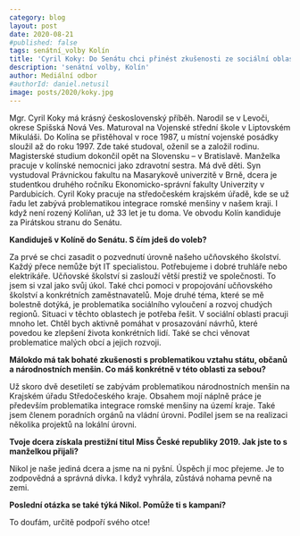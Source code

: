 ```yaml
---
category: blog
layout: post
date: 2020-08-21
#published: false
tags: senátní_volby Kolín
title: 'Cyril Koky: Do Senátu chci přinést zkušenosti ze sociální oblasti a prevence kriminality'
description: 'senátní volby, Kolín'
author: Mediální odbor
#authorId: daniel.netusil
image: posts/2020/koky.jpg
---
```


Mgr. Cyril Koky má krásný československý příběh. Narodil se v Levoči, okrese Spišská Nová Ves. Maturoval na Vojenské střední škole v Liptovském Mikuláši. Do Kolína se přistěhoval v roce 1987, u místní vojenské posádky sloužil až do roku 1997. Zde také studoval, oženil se a založil rodinu. Magisterské studium dokončil opět na Slovensku – v Bratislavě. Manželka pracuje v kolínské nemocnici jako zdravotní sestra. Má dvě děti. Syn vystudoval Právnickou fakultu na Masarykově univerzitě v Brně, dcera je studentkou druhého ročníku Ekonomicko-správní fakulty Univerzity v Pardubicích. Cyril Koky pracuje na středočeském krajském úřadě, kde se už řadu let zabývá problematikou integrace romské menšiny v našem kraji. I když není rozený Kolíňan, už 33 let je tu doma. Ve obvodu Kolín kandiduje za Pirátskou stranu do Senátu. 

**Kandiduješ v Kolíně do Senátu. S čím jdeš do voleb?**

Za prvé se chci zasadit o pozvednutí úrovně našeho učňovského školství. Každý přece nemůže být IT specialistou. Potřebujeme i dobré truhláře nebo elektrikáře. Učňovské školství si zaslouží větší prestiž ve společnosti. To jsem si vzal jako svůj úkol. Také chci pomoci v propojování učňovského školství a konkrétních zaměstnavatelů. 
Moje druhé téma, které se mě bolestně dotýká, je problematika sociálního vyloučení a rozvoj chudých regionů. Situaci v těchto oblastech je potřeba řešit. V sociální oblasti pracuji mnoho let. Chtěl bych aktivně pomáhat v prosazování návrhů, které povedou ke zlepšení života konkrétních lidí. 
Také se chci věnovat problematice malých obcí a jejich rozvoji.

**Málokdo má tak bohaté zkušenosti s problematikou vztahu státu, občanů a národnostních menšin. Co máš konkrétně v této oblasti za sebou?**

Už skoro dvě desetiletí se zabývám problematikou národnostních menšin na Krajském úřadu Středočeského kraje. Obsahem mojí náplně práce je především problematika integrace romské menšiny na území kraje. Také jsem členem poradních orgánů na vládní úrovni. Podílel jsem se na realizaci několika projektů na lokální úrovni.

**Tvoje dcera získala prestižní titul Miss České republiky 2019. Jak jste to s manželkou přijali?**

Nikol je naše jediná dcera a jsme na ni pyšní. Úspěch jí moc přejeme. Je to zodpovědná a správná dívka. I když vyhrála, zůstává nohama pevně na zemi. 

**Poslední otázka se také týká Nikol. Pomůže ti s kampaní?**

To doufám, určitě podpoří svého otce!

